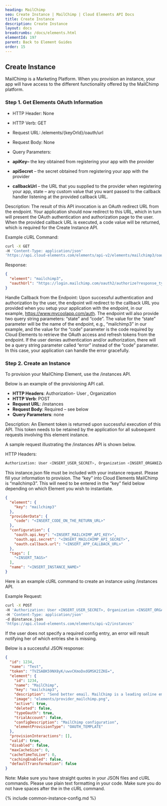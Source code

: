 ```yaml
---
heading: MailChimp
seo: Create Instance | MailChimp | Cloud Elements API Docs
title: Create Instance
description: Create Instance
layout: docs
breadcrumbs: /docs/elements.html
elementId: 197
parent: Back to Element Guides
order: 15
---
```


## Create Instance

MailChimp is a Marketing Platform. When you provision an instance, your app will have access to the different functionality offered by the MailChimp platform.

### Step 1. Get Elements OAuth Information

* HTTP Header: None
* HTTP Verb: GET
* Request URL: /elements/{keyOrId}/oauth/url
* Request Body: None
* Query Parameters:

* __apiKey–__ the key obtained from registering your app with the provider
* __apiSecret__ – the secret obtained from registering your app with the provider
* __callbackUrl__ – the URL that you supplied to the provider when registering your app, state – any custom value that you want passed to the callback handler listening at the provided callback URL.

Description: The result of this API invocation is an OAuth redirect URL from the endpoint. Your application should now redirect to this URL, which in turn will present the OAuth authentication and authorization page to the user. When the provided callback URL is executed, a code value will be returned, which is required for the Create Instance API.

Example cURL Command:

```bash
curl -X GET
-H 'Content-Type: application/json'
'https://api.cloud-elements.com/elements/api-v2/elements/mailchimp3/oauth/url?apiKey=INSERT_CLIENT_ID&apiSecret=INSERT_CLIENT_SECRET&callbackUrl=https://www.mycoolapp.com/auth'
```

Response:

```json
{
  "element": "mailchimp3",
  "oauthUrl": "https://login.mailchimp.com/oauth2/authorize?response_type=code&client_id=INSERT_CLIENT_ID&redirect_uri=http%3A%2F%2Fwww.mycoolapp.com%2Fauth&state=mailchimp"
}
```

Handle Callback from the Endpoint:
Upon successful authentication and authorization by the user, the endpoint will redirect to the callback URL you provided when you setup your application with the endpoint, in our example, https://www.mycoolapp.com/auth. The endpoint will also provide two query string parameters: “state” and “code”. The value for the “state” parameter will be the name of the endpoint, e.g., “mailchimp3” in our example, and the value for the “code” parameter is the code required by Cloud Elements to retrieve the OAuth access and refresh tokens from the endpoint. If the user denies authentication and/or authorization, there will be a query string parameter called “error” instead of the “code” parameter. In this case, your application can handle the error gracefully.

### Step 2. Create an Instance

To provision your MailChimp Element, use the /instances API.

Below is an example of the provisioning API call.

* __HTTP Headers__: Authorization- User <user secret>, Organization <organization secret>
* __HTTP Verb__: POST
* __Request URL__: /instances
* __Request Body__: Required – see below
* __Query Parameters__: none

Description: An Element token is returned upon successful execution of this API. This token needs to be retained by the application for all subsequent requests involving this element instance.

A sample request illustrating the /instances API is shown below.

HTTP Headers:

```bash
Authorization: User <INSERT_USER_SECRET>, Organization <INSERT_ORGANIZATION_SECRET>

```
This instance.json file must be included with your instance request.  Please fill your information to provision.  The “key” into Cloud Elements MailChimp is “mailchimp3”.  This will need to be entered in the “key” field below depending on which Element you wish to instantiate.

```json
{
  "element": {
    "key": "mailchimp3"
  },
  "providerData": {
    "code": "<INSERT_CODE_ON_THE_RETURN_URL>"
  },
  "configuration": {
    "oauth.api.key": "<INSERT_MAILCHIMP_API_KEY>",
    "oauth.api.secret": "<INSERT_MAILCHIMP_API_SECRET>",
    "oauth.callback.url": "<INSERT_APP_CALLBACK_URL>"
  },
  "tags": [
    "<INSERT_TAGS>"
  ],
  "name": "<INSERT_INSTANCE_NAME>"
}
```

Here is an example cURL command to create an instance using /instances API.

Example Request:

```bash
curl -X POST
-H 'Authorization: User <INSERT_USER_SECRET>, Organization <INSERT_ORGANIZATION_SECRET>'
-H 'Content-Type: application/json'
-d @instance.json
'https://api.cloud-elements.com/elements/api-v2/instances'
```

If the user does not specify a required config entry, an error will result notifying her of which entries she is missing.

Below is a successful JSON response:

```json
{
  "id": 1234,
  "name": "Test",
  "token": "TVZSABK59NX8yK/uwvCKmoDxdGMSK2IZKE=",
  "element": {
    "id": 1234,
    "name": "MailChimp",
    "key": "mailchimp3",
    "description": "Send better email. MailChimp is a leading online email marketing solution. More than 6 million people use MailChimp to design and send email marketing campaigns.",
    "image": "elements/provider_mailchimp.png",
    "active": true,
    "deleted": false,
    "typeOauth": true,
    "trialAccount": false,
    "configDescription": "MailChimp configuration",
    "elementProvisionType": "OAUTH_TEMPLATE"
  },
  "provisionInteractions": [],
  "valid": true,
  "disabled": false,
  "maxCacheSize": 0,
  "cacheTimeToLive": 0,
  "cachingEnabled": false,
  "defaultTransformation": false
}
```

Note:  Make sure you have straight quotes in your JSON files and cURL commands.  Please use plain text formatting in your code.  Make sure you do not have spaces after the in the cURL command.

{% include common-instance-config.md %}
